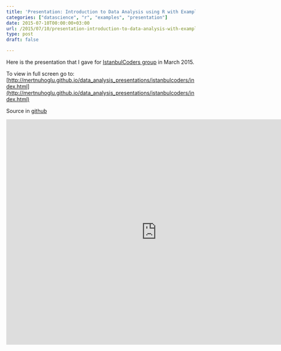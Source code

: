 ```yaml
---
title: 'Presentation: Introduction to Data Analysis using R with Examples'
categories: ["datascience", "r", "examples", "presentation"]
date: 2015-07-10T00:00:00+03:00
url: /2015/07/10/presentation-introduction-to-data-analysis-with-examples-using-R/
type: post
draft: false

---
```


Here is the presentation that I gave for [IstanbulCoders group](http://istanbulcoders.org) in March 2015.

<!--more-->

To view in full screen go to: [http://mertnuhoglu.github.io/data_analysis_presentations/istanbulcoders/index.html](http://mertnuhoglu.github.io/data_analysis_presentations/istanbulcoders/index.html)

Source in [github](https://github.com/mertnuhoglu/data_analysis_presentations/istanbulcoders)

<iframe id="html5slides" src="http://mertnuhoglu.github.io/data_analysis_presentations/istanbulcoders/" width="800" height="600" scrolling="no" align="middle" frameborder="0"></iframe>

